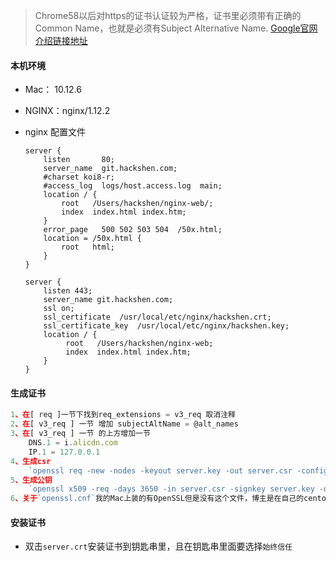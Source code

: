 > Chrome58以后对https的证书认证较为严格，证书里必须带有正确的Common Name，也就是必须有Subject Alternative Name. [Google官网介绍链接地址](https://support.google.com/chrome/a/answer/7391219?hl=zh-Hans)

#### 本机环境
- Mac： 10.12.6
- NGINX：nginx/1.12.2

- nginx 配置文件

    ```javscript
    server {
        listen       80;
        server_name  git.hackshen.com;
        #charset koi8-r;
        #access_log  logs/host.access.log  main;
        location / {
            root   /Users/hackshen/nginx-web/;
            index  index.html index.htm;
        }
        error_page   500 502 503 504  /50x.html;
        location = /50x.html {
            root   html;
        }
    }

    server {
        listen 443;
        server_name git.hackshen.com;
        ssl on;
        ssl_certificate  /usr/local/etc/nginx/hackshen.crt;
        ssl_certificate_key  /usr/local/etc/nginx/hackshen.key;
        location / {
             root   /Users/hackshen/nginx-web;
             index  index.html index.htm;
        }
    }
    ```

#### 生成证书
```javascript
1、在[ req ]一节下找到req_extensions = v3_req 取消注释
2、在[ v3_req ] 一节 增加 subjectAltName = @alt_names
3、在[ v3_req ] 一节 的上方增加一节
    DNS.1 = i.alicdn.com
    IP.1 = 127.0.0.1
4、生成csr
    `openssl req -new -nodes -keyout server.key -out server.csr -config openssl.cnf`
5、生成公钥
    `openssl x509 -req -days 3650 -in server.csr -signkey server.key -out server.crt -extensions v3_req -extfile openssl.cnf`
6、关于`openssl.cnf`我的Mac上装的有OpenSSL但是没有这个文件，博主是在自己的centos上拷下来的
```

#### 安装证书
- 双击`server.crt`安装证书到钥匙串里，且在钥匙串里面要选择`始终信任`



